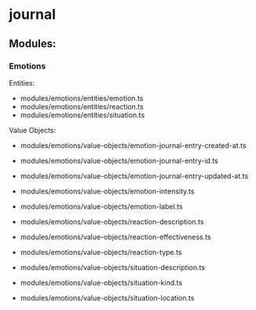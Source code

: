 # journal

## Modules:

### Emotions

Entities:

- modules/emotions/entities/emotion.ts
- modules/emotions/entities/reaction.ts
- modules/emotions/entities/situation.ts

Value Objects:

- modules/emotions/value-objects/emotion-journal-entry-created-at.ts
- modules/emotions/value-objects/emotion-journal-entry-id.ts
- modules/emotions/value-objects/emotion-journal-entry-updated-at.ts

- modules/emotions/value-objects/emotion-intensity.ts
- modules/emotions/value-objects/emotion-label.ts

- modules/emotions/value-objects/reaction-description.ts
- modules/emotions/value-objects/reaction-effectiveness.ts
- modules/emotions/value-objects/reaction-type.ts

- modules/emotions/value-objects/situation-description.ts
- modules/emotions/value-objects/situation-kind.ts
- modules/emotions/value-objects/situation-location.ts
